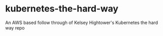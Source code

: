# kubernetes-the-hard-way
An AWS based follow through of Kelsey Hightower's Kubernetes the hard way repo
